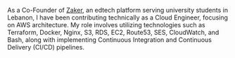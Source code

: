 
As a Co-Founder of [Zaker](https://zaker.io/), an edtech platform serving university students in Lebanon, I have been contributing technically as a Cloud Engineer, focusing on AWS architecture. My role involves utilizing technologies such as Terraform, Docker, Nginx, S3, RDS, EC2, Route53, SES, CloudWatch, and Bash, along with implementing Continuous Integration and Continuous Delivery (CI/CD) pipelines.

<!-- Stats Section
![abbas-borji's Stats](https://github-readme-stats.vercel.app/api?username=abbas-borji&theme=dark&show_icons=true&hide_border=false&count_private=true)
![abbas-borji's Streak](https://github-readme-streak-stats.herokuapp.com/?user=abbas-borji&theme=dark&hide_border=false)
![abbas-borji's Top Languages](https://github-readme-stats.vercel.app/api/top-langs/?username=abbas-borji&theme=dark&show_icons=true&hide_border=false&layout=compact)
